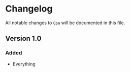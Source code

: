 # Changelog

All notable changes to `Cpa` will be documented in this file.

## Version 1.0

### Added
- Everything
